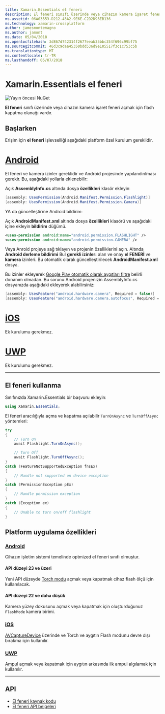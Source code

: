 ```yaml
---
title: Xamarin.Essentials el feneri
description: El feneri sınıfı üzerinde veya cihazın kamera işaret feneri açmak için flash kapatma olanağı vardır.
ms.assetid: 06A03553-D212-43A2-9E6E-C2D2D93EB136
ms.technology: xamarin-crossplatform
author: jamesmontemagno
ms.author: jamont
ms.date: 05/04/2018
ms.openlocfilehash: 3d867d742314f2677eeab35bbc354f696c99bf75
ms.sourcegitcommit: 46d3c9daa45350bdd536d9e105517f3c1c753c5b
ms.translationtype: MT
ms.contentlocale: tr-TR
ms.lasthandoff: 05/07/2018
---
```

# <a name="xamarinessentials-flashlight"></a>Xamarin.Essentials el feneri

![Yayın öncesi NuGet](~/media/shared/pre-release.png)

**El feneri** sınıfı üzerinde veya cihazın kamera işaret feneri açmak için flash kapatma olanağı vardır.

## <a name="getting-started"></a>Başlarken

Erişim için **el feneri** işlevselliği aşağıdaki platform özel kurulum gereklidir.

# <a name="androidtabandroid"></a>[Android](#tab/android)

El feneri ve kamera izinler gereklidir ve Android projesinde yapılandırılması gerekir. Bu, aşağıdaki yollarla eklenebilir:

Açık **AssemblyInfo.cs** altında dosya **özellikleri** klasör ekleyin:

```csharp
[assembly: UsesPermission(Android.Manifest.Permission.Flashlight)]
[assembly: UsesPermission(Android.Manifest.Permission.Camera)]
```

YA da güncelleştirme Android bildirim:

Açık **AndroidManifest.xml** altında dosya **özellikleri** klasörü ve aşağıdaki içine ekleyin **bildirim** düğümü.

```xml
<uses-permission android:name="android.permission.FLASHLIGHT" />
<uses-permission android:name="android.permission.CAMERA" />
```

Veya Anroid projeye sağ tıklayın ve projenin özelliklerini açın. Altında **Android derleme bildirimi** Bul **gerekli izinler:** alan ve onay **el FENERİ** ve **kamera** izinleri. Bu otomatik olarak güncelleştirilecek **AndroidManifest.xml** dosya.

Bu izinler ekleyerek [Google Play otomatik olarak aygıtları filtre](http://developer.android.com/guide/topics/manifest/uses-feature-element.html#permissions-features) belirli donanım olmadan. Bu sorunu Android projenizin AssemblyInfo.cs dosyanızda aşağıdaki ekleyerek alabilirsiniz:

```csharp
[assembly: UsesFeature("android.hardware.camera", Required = false)]
[assembly: UsesFeature("android.hardware.camera.autofocus", Required = false)]
```

# <a name="iostabios"></a>[iOS](#tab/ios)

Ek kurulumu gerekmez.

# <a name="uwptabuwp"></a>[UWP](#tab/uwp)

Ek kurulumu gerekmez.

-----

## <a name="using-flashlight"></a>El feneri kullanma

Sınıfınızda Xamarin.Essentials bir başvuru ekleyin:

```csharp
using Xamarin.Essentials;
```

El feneri aracılığıyla açma ve kapatma açılabilir `TurnOnAsync` ve `TurnOffAsync` yöntemleri:

```csharp
try
{
    // Turn On
    await Flashlight.TurnOnAsync();

    // Turn Off
    await Flashlight.TurnOffAsync();
}
catch (FeatureNotSupportedException fnsEx)
{
    // Handle not supported on device exception
}
catch (PermissionException pEx)
{
    // Handle permission exception
}
catch (Exception ex)
{
    // Unable to turn on/off flashlight
}
```

## <a name="platform-implementation-specifics"></a>Platform uygulama özellikleri

### <a name="androidtabandroid-specifics"></a>[Android](#tab/android-specifics)

Cihazın işletim sistemi temelinde optmized el feneri sınıfı olmuştur.

#### <a name="api-level-23-and-higher"></a>API düzeyi 23 ve üzeri

Yeni API düzeyde [Torch modu](https://developer.android.com/reference/android/hardware/camera2/CameraManager.html#setTorchMode) açmak veya kapatmak cihaz flash ölçü için kullanılacak.

#### <a name="api-level-22-and-lower"></a>API düzeyi 22 ve daha düşük

Kamera yüzey dokusunu açmak veya kapatmak için oluşturduğunuz `FlashMode` kamera birimi. 

### <a name="iostabios-specifics"></a>[iOS](#tab/ios-specifics)

[AVCaptureDevice](https://developer.xamarin.com/api/type/AVFoundation.AVCaptureDevice/) üzerinde ve Torch ve aygıtın Flash modunu devre dışı bırakma için kullanılır.

### <a name="uwptabuwp-specifics"></a>[UWP](#tab/uwp-specifics)

[Ampul](https://docs.microsoft.com/en-us/uwp/api/windows.devices.lights.lamp) açmak veya kapatmak için aygıtın arkasında ilk ampul algılamak için kullanılır.

-----

## <a name="api"></a>API

- [El feneri kaynak kodu](https://github.com/xamarin/Essentials/tree/master/Essentials/Flashlight)
- [El feneri API belgeleri](xref:Xamarin.Essentials.Flashlight)
